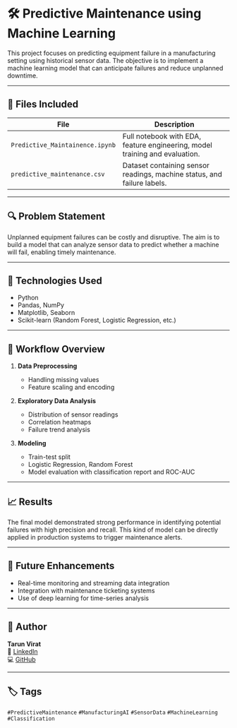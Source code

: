 
# 🛠️ Predictive Maintenance using Machine Learning

This project focuses on predicting equipment failure in a manufacturing setting using historical sensor data. The objective is to implement a machine learning model that can anticipate failures and reduce unplanned downtime.

---

## 📁 Files Included

| File                            | Description                                                   |
|----------------------------------|---------------------------------------------------------------|
| `Predictive_Maintainence.ipynb` | Full notebook with EDA, feature engineering, model training and evaluation. |
| `predictive_maintenance.csv`    | Dataset containing sensor readings, machine status, and failure labels. |

---

## 🔍 Problem Statement

Unplanned equipment failures can be costly and disruptive. The aim is to build a model that can analyze sensor data to predict whether a machine will fail, enabling timely maintenance.

---

## 🔧 Technologies Used

- Python
- Pandas, NumPy
- Matplotlib, Seaborn
- Scikit-learn (Random Forest, Logistic Regression, etc.)

---

## 🧠 Workflow Overview

1. **Data Preprocessing**
   - Handling missing values
   - Feature scaling and encoding

2. **Exploratory Data Analysis**
   - Distribution of sensor readings
   - Correlation heatmaps
   - Failure trend analysis

3. **Modeling**
   - Train-test split
   - Logistic Regression, Random Forest
   - Model evaluation with classification report and ROC-AUC

---

## 📈 Results

The final model demonstrated strong performance in identifying potential failures with high precision and recall. This kind of model can be directly applied in production systems to trigger maintenance alerts.

---

## 🚀 Future Enhancements

- Real-time monitoring and streaming data integration
- Integration with maintenance ticketing systems
- Use of deep learning for time-series analysis

---

## 👤 Author

**Tarun Virat**  
🔗 [LinkedIn](https://www.linkedin.com/in/tarunpeela29)  
💻 [GitHub](https://github.com/TarunVirat)

---

## 🏷️ Tags

`#PredictiveMaintenance` `#ManufacturingAI` `#SensorData` `#MachineLearning` `#Classification`

